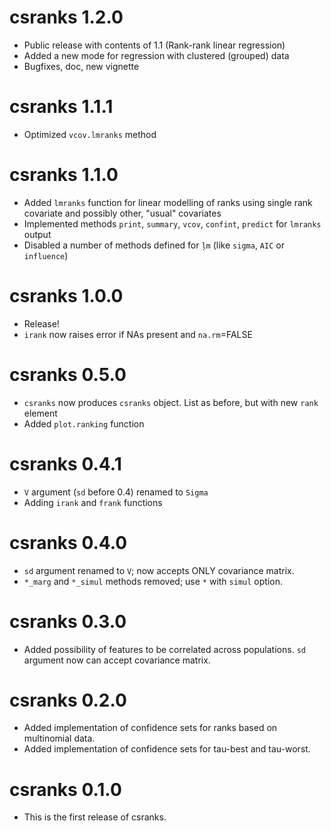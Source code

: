 # csranks 1.2.0
* Public release with contents of 1.1 (Rank-rank linear regression)
* Added a new mode for regression with clustered (grouped) data
* Bugfixes, doc, new vignette

# csranks 1.1.1
* Optimized `vcov.lmranks` method

# csranks 1.1.0

* Added `lmranks` function for linear modelling of ranks using single rank
covariate and possibly other, "usual" covariates
* Implemented methods `print`, `summary`, `vcov`, `confint`, `predict` for `lmranks` output
* Disabled a number of methods defined for `ļm` (like `sigma`, `AIC` or `influence`)

# csranks 1.0.0

* Release!
* `irank` now raises error if NAs present and `na.rm`=FALSE

# csranks 0.5.0

* `csranks` now produces `csranks` object. List as before, but with new `rank` element
* Added `plot.ranking` function

# csranks 0.4.1

* `V` argument (`sd` before 0.4) renamed to `Sigma`
* Adding `irank` and `frank` functions

# csranks 0.4.0

* `sd` argument renamed to `V`; now accepts ONLY covariance matrix.
* `*_marg` and `*_simul` methods removed; use `*` with `simul` option.

# csranks 0.3.0

* Added possibility of features to be correlated across populations. 
`sd` argument now can accept covariance matrix.

# csranks 0.2.0

* Added implementation of confidence sets for ranks based on multinomial data.
* Added implementation of confidence sets for tau-best and tau-worst.

# csranks 0.1.0

* This is the first release of csranks.
